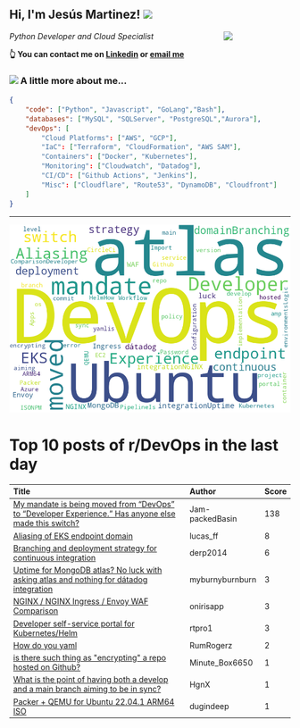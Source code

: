 <!--
**jmartinezl/jmartinezl** is a ✨ _special_ ✨ repository because its `README.md` (this file) appears on your GitHub profile.

Here are some ideas to get you started:

- 🔭 I’m currently working on ...
- 🌱 I’m currently learning ...
- 👯 I’m looking to collaborate on ...
- 🤔 I’m looking for help with ...
- 💬 Ask me about ...
- 📫 How to reach me: ...
- 😄 Pronouns: ...
- ⚡ Fun fact: ...
-->

<h2>Hi, I'm Jesús Martinez! <img src="https://media.giphy.com/media/WUlplcMpOCEmTGBtBW/giphy.gif" width="30"> </h2>
<img align='right' src="https://media.giphy.com/media/NytMLKyiaIh6VH9SPm/giphy.gif" width="120">
<p><em>Python Developer and Cloud Specialist
</em></p>

**👆 You can contact me on [Linkedin](https://www.linkedin.com/in/jes%C3%BAs-martinez-2b7b10104/) or [email me](mailto:jesus.mtz.lorenzo@gmail.com)**

### <img src="https://media.giphy.com/media/VgCDAzcKvsR6OM0uWg/giphy.gif" width="50"> A little more about me...  

```json
{
    "code": ["Python", "Javascript", "GoLang","Bash"],
    "databases": ["MySQL", "SQLServer", "PostgreSQL","Aurora"],
    "devOps": [
        "Cloud Platforms": ["AWS", "GCP"],
        "IaC": ["Terraform", "CloudFormation", "AWS SAM"],
        "Containers": ["Docker", "Kubernetes"],
        "Monitoring": ["Cloudwatch", "Datadog"],
        "CI/CD": ["Github Actions", "Jenkins"],
        "Misc": ["Cloudflare", "Route53", "DynamoDB", "Cloudfront"]
    ]
}
```
---

![Wordcloud](./cloud.png)

# Top 10 posts of r/DevOps in the last day

| Title | Author | Score |
|:---|:---|:---|
| [My mandate is being moved from “DevOps” to “Developer Experience.” Has anyone else made this switch?](https://www.reddit.com/r/devops/comments/yxxeen/my_mandate_is_being_moved_from_devops_to/) | Jam-packedBasin | 138 |
| [Aliasing of EKS endpoint domain](https://www.reddit.com/r/devops/comments/yxpeo0/aliasing_of_eks_endpoint_domain/) | lucas_ff | 8 |
| [Branching and deployment strategy for continuous integration](https://www.reddit.com/r/devops/comments/yxzi8d/branching_and_deployment_strategy_for_continuous/) | derp2014 | 6 |
| [Uptime for MongoDB atlas? No luck with asking atlas and nothing for dátadog integration](https://www.reddit.com/r/devops/comments/yy55ra/uptime_for_mongodb_atlas_no_luck_with_asking/) | myburnyburnburn | 3 |
| [NGINX / NGINX Ingress / Envoy WAF Comparison](https://www.reddit.com/r/devops/comments/yy1l00/nginx_nginx_ingress_envoy_waf_comparison/) | onirisapp | 3 |
| [Developer self-service portal for Kubernetes/Helm](https://www.reddit.com/r/devops/comments/yxrhxw/developer_selfservice_portal_for_kuberneteshelm/) | rtpro1 | 3 |
| [How do you yaml](https://www.reddit.com/r/devops/comments/yya8p7/how_do_you_yaml/) | RumRogerz | 2 |
| [is there such thing as "encrypting" a repo hosted on Github?](https://www.reddit.com/r/devops/comments/yxz8gk/is_there_such_thing_as_encrypting_a_repo_hosted/) | Minute_Box6650 | 1 |
| [What is the point of having both a develop and a main branch aiming to be in sync?](https://www.reddit.com/r/devops/comments/yy2wz7/what_is_the_point_of_having_both_a_develop_and_a/) | HgnX | 1 |
| [Packer + QEMU for Ubuntu 22.04.1 ARM64 ISO](https://www.reddit.com/r/devops/comments/yy0d5p/packer_qemu_for_ubuntu_22041_arm64_iso/) | dugindeep | 1 |
